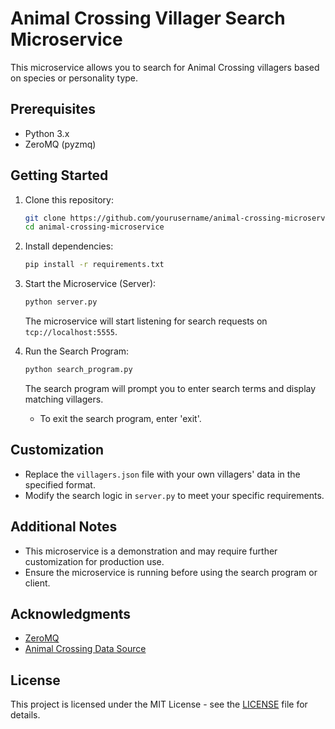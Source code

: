 # Animal Crossing Villager Search Microservice

This microservice allows you to search for Animal Crossing villagers based on species or personality type.

## Prerequisites

- Python 3.x
- ZeroMQ (pyzmq)

## Getting Started

1. Clone this repository:

    ```bash
    git clone https://github.com/yourusername/animal-crossing-microservice.git
    cd animal-crossing-microservice
    ```

2. Install dependencies:

    ```bash
    pip install -r requirements.txt
    ```

3. Start the Microservice (Server):

    ```bash
    python server.py
    ```

    The microservice will start listening for search requests on `tcp://localhost:5555`.

4. Run the Search Program:

    ```bash
    python search_program.py
    ```

    The search program will prompt you to enter search terms and display matching villagers.

    - To exit the search program, enter 'exit'.

## Customization

- Replace the `villagers.json` file with your own villagers' data in the specified format.
- Modify the search logic in `server.py` to meet your specific requirements.

## Additional Notes

- This microservice is a demonstration and may require further customization for production use.
- Ensure the microservice is running before using the search program or client.

## Acknowledgments

- [ZeroMQ](https://zeromq.org/)
- [Animal Crossing Data Source](https://nookipedia.com/wiki/Main_Page)

## License

This project is licensed under the MIT License - see the [LICENSE](LICENSE) file for details.
